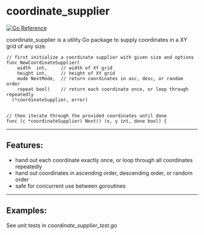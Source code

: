 # coordinate_supplier

[![Go Reference](https://pkg.go.dev/badge/github.com/robkau/coordinate_supplier.svg)](https://pkg.go.dev/github.com/robkau/coordinate_supplier)

coordinate_supplier is a utility Go package to supply coordinates in a XY grid of any size.

```
// first initialize a coordinate supplier with given size and options
func NewCoordinateSupplier(
    width  int,     // width of XY grid 
    height int,     // height of XY grid
    mode NextMode,  // return coordinates in asc, desc, or random order
    repeat bool)    // return each coordinate once, or loop through repeatedly
  (*coordinateSupplier, error)
  

// then iterate through the provided coordinates until done
func (c *coordinateSupplier) Next() (x, y int, done bool) {
```  
----
## Features:
 - hand out each coordinate exactly once, or loop through all coordinates repeatedly
 - hand out coordinates in ascending order, descending order, or random order
 - safe for concurrent use between goroutines
----
## Examples:  
  See unit tests in _coordinate_supplier_test.go_